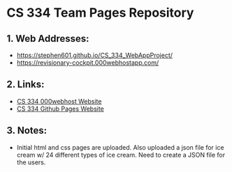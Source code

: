 # CS 334 Team Pages Repository
## 1. Web Addresses:
  * https://stephen601.github.io/CS_334_WebAppProject/
  * https://revisionary-cockpit.000webhostapp.com/

## 2. Links: 
  * [CS 334 000webhost Website](https://revisionary-cockpit.000webhostapp.com)
  * [CS 334 Github Pages Website](https://stephen601.github.io/CS_334_WebAppProject/)
## 3. Notes:
  * Initial html and css pages are uploaded. Also uploaded a json file for ice cream w/ 24 different types of ice cream. Need to create a JSON file for the users.